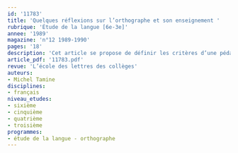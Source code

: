 ```yaml
---
id: '11783'
title: 'Quelques réflexions sur l’orthographe et son enseignement '
rubrique: 'Étude de la langue [6e-3e]'
annee: '1989'
magazine: 'n°12 1989-1990'
pages: '18'
description: 'Cet article se propose de définir les critères d’une pédagogie de l’orthographe.'
article_pdf: '11783.pdf'
revue: 'L’école des lettres des collèges'
auteurs:
- Michel Tamine
disciplines:
- français
niveau_etudes:
- sixième
- cinquième
- quatrième
- troisième
programmes:
- étude de la langue - orthographe
---
```

